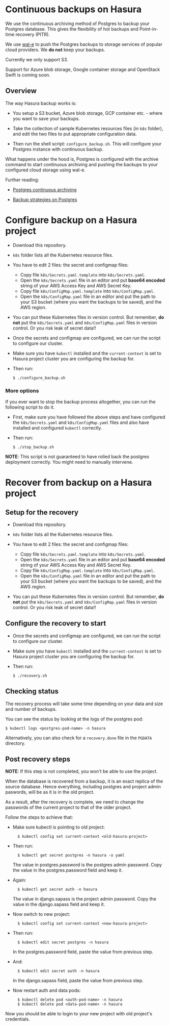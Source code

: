 # Continuous backups on Hasura

We use the continuous archiving method of Postgres to backup your Postgres
database. This gives the flexibility of hot backups and Point-in-time recovery
(PITR).

We use [wal-e](https://github.com/wal-e/wal-e) to push the Postgres backups to
storage services of popular cloud providers. We **do not** keep your backups.

Currently we only support S3.

Support for Azure blob storage, Google container storage and OpenStack Swift is
coming soon.

## Overview

The way Hasura backup works is:

* You setup a S3 bucket, Azure blob storage, GCP container etc. - where you want
  to save your backups.

* Take the collection of sample Kubernetes resources files (in `k8s` folder),
  and edit the two files to put appropriate configuration data.

* Then run the shell script: `configure_backup.sh`. This will configure your
  Postgres instance with continuous backup.


What happens under the hood is, Postgres is configured with the archive command
to start continuous archiving and pushing the backups to your configured cloud
storage using wal-e.

Further reading:

* [Postgres continuous archiving](https://www.postgresql.org/docs/current/static/continuous-archiving.html)

* [Backup strategies on Postgres](https://www.postgresql.org/docs/current/static/backup.html)


# Configure backup on a Hasura project

* Download this repository.

* `k8s` folder lists all the Kubernetes resource files.

* You have to edit 2 files: the secret and configmap files:

  * Copy file `k8s/Secrets.yaml.template` into `k8s/Secrets.yaml`.
  * Open the `k8s/Secrets.yaml` file in an editor and put **base64 encoded**
    string of your AWS Access Key and AWS Secret Key.
  * Copy file `k8s/ConfigMap.yaml.template` into `k8s/ConfigMap.yaml`.
  * Open the `k8s/ConfigMap.yaml` file in an editor and put the path to your S3
    bucket (where you want the backups to be saved), and the AWS region.

* You can put these Kubernetes files in version control. But remember, **do
  not** put the `k8s/Secrets.yaml` and `k8s/ConfigMap.yaml` files in version
control. Or you risk leak of secret data!!

* Once the secrets and configmap are configured, we can run the script to
  configure our cluster.

* Make sure you have `kubectl` installed and the `current-context` is set to
  Hasura project cluster you are configuring the backup for.

* Then run:
  ```shell
  $ ./configure_backup.sh
  ```

### More options

If you ever want to stop the backup process altogether, you can run the
following script to do it.

* First, make sure you have followed the above steps and have configured the
  `k8s/Secrets.yaml` and `k8s/ConfigMap.yaml` files and also have installed and
configured `kubectl` correctly.

* Then run:
  ```shell
  $ ./stop_backup.sh
  ```

**NOTE**: This script is not guaranteed to have rolled back the postgres
deployment correctly. You might need to manually intervene.


# Recover from backup on a Hasura project

## Setup for the recovery

* Download this repository.

* `k8s` folder lists all the Kubernetes resource files.

* You have to edit 2 files: the secret and configmap files:

  * Copy file `k8s/Secrets.yaml.template` into `k8s/Secrets.yaml`.
  * Open the `k8s/Secrets.yaml` file in an editor and put **base64 encoded**
    string of your AWS Access Key and AWS Secret Key.
  * Copy file `k8s/ConfigMap.yaml.template` into `k8s/ConfigMap.yaml`.
  * Open the `k8s/ConfigMap.yaml` file in an editor and put the path to your S3
    bucket (where you want the backups to be saved), and the AWS region.

* You can put these Kubernetes files in version control. But remember, **do
  not** put the `k8s/Secrets.yaml` and `k8s/ConfigMap.yaml` files in version
control. Or you risk leak of secret data!!

## Configure the recovery to start

* Once the secrets and configmap are configured, we can run the script to
  configure our cluster.

* Make sure you have `kubectl` installed and the `current-context` is set to
  Hasura project cluster you are configuring the backup for.

* Then run:
  ```shell
  $ ./recovery.sh
  ```

## Checking status

The recovery process will take some time depending on your data and
size and number of backups.

You can see the status by looking at the logs of the postgres pod:

```shell
$ kubectl logs <postgres-pod-name> -n hasura
```

Alternatively, you can also check for a `recovery.done` file in the `PGDATA`
directory.


## Post recovery steps

**NOTE**: If this step is not completed, you won't be able to use the project.

When the database is recovered from a backup, it is an exact replica of the
source database. Hence everything, including postgres and project admin
paswords, will be as it is in the old project.

As a result, after the recovery is complete, we need to change the passwords of
the current project to that of the older project.

Follow the steps to achieve that:

* Make sure kubectl is pointing to old project:
  ```shell
    $ kubectl config set current-context <old-hasura-project>
  ```

* Then run:
  ```shell
    $ kubectl get secret postgres -n hasura -o yaml
  ```
  The value in postgres.password is the postgres admin password.
  Copy the value in the postgres.password field and keep it.

* Again:
  ```shell
    $ kubectl get secret auth -n hasura
  ```
  The value in django.sapass is the project admin password.
  Copy the value in the django.sapass field and keep it.

* Now switch to new project:
  ```shell
    $ kubectl config set current-context <new-hasura-project>
  ```

* Then run:
  ```shell
    $ kubectl edit secret postgres -n hasura
  ```
  In the postgres.password field, paste the value from previous step.

* And:
  ```shell
    $ kubectl edit secret auth -n hasura
  ```
  In the django.sapass field, paste the value from previous step.

* Now restart auth and data pods:

  ```shell
    $ kubectl delete pod <auth-pod-name> -n hasura
    $ kubectl delete pod <data-pod-name> -n hasura
  ```

Now you should be able to login to your new project with old project's
credentials.
